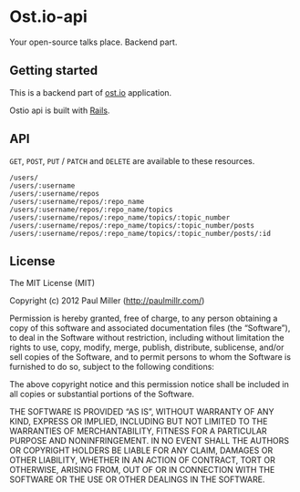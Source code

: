# Ost.io-api
Your open-source talks place. Backend part.

## Getting started
This is a backend part of [ost.io](http://ost.io/) application.

Ostio api is built with [Rails](http://rubyonrails.org/).

## API
`GET`, `POST`, `PUT` / `PATCH` and `DELETE` are available to these resources.

```
/users/
/users/:username
/users/:username/repos
/users/:username/repos/:repo_name
/users/:username/repos/:repo_name/topics
/users/:username/repos/:repo_name/topics/:topic_number
/users/:username/repos/:repo_name/topics/:topic_number/posts
/users/:username/repos/:repo_name/topics/:topic_number/posts/:id
```

## License
The MIT License (MIT)

Copyright (c) 2012 Paul Miller (http://paulmillr.com/)

Permission is hereby granted, free of charge, to any person obtaining a copy
of this software and associated documentation files (the “Software”), to deal
in the Software without restriction, including without limitation the rights
to use, copy, modify, merge, publish, distribute, sublicense, and/or sell
copies of the Software, and to permit persons to whom the Software is
furnished to do so, subject to the following conditions:

The above copyright notice and this permission notice shall be included in
all copies or substantial portions of the Software.

THE SOFTWARE IS PROVIDED “AS IS”, WITHOUT WARRANTY OF ANY KIND, EXPRESS OR
IMPLIED, INCLUDING BUT NOT LIMITED TO THE WARRANTIES OF MERCHANTABILITY,
FITNESS FOR A PARTICULAR PURPOSE AND NONINFRINGEMENT. IN NO EVENT SHALL THE
AUTHORS OR COPYRIGHT HOLDERS BE LIABLE FOR ANY CLAIM, DAMAGES OR OTHER
LIABILITY, WHETHER IN AN ACTION OF CONTRACT, TORT OR OTHERWISE, ARISING FROM,
OUT OF OR IN CONNECTION WITH THE SOFTWARE OR THE USE OR OTHER DEALINGS IN
THE SOFTWARE.
